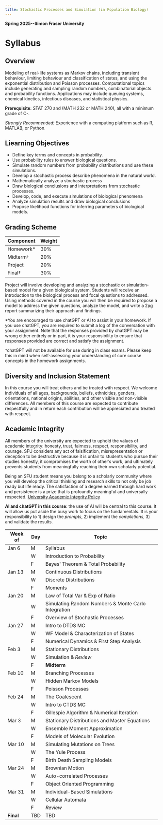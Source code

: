 ```yaml
---
title: Stochastic Processes and Simulation (in Population Biology)
---
```

**Spring 2025--Simon Fraser University**

# Syllabus
## Overview
Modeling of real-life systems as Markov chains, including transient
behaviour, limiting behaviour and classification of states, and using the exponential distribution and Poisson processes. Computational topics include generating and sampling random numbers, combinatorial objects and probability functions. Applications may include queuing systems, chemical kinetics, infectious diseases, and statistical physics.

**Prerequisite:** STAT 270 and (MATH 232 or MATH 240), all with a minimum grade of C-.

*Strongly Recommended:* Experience with a computing platform such as R, MATLAB, or Python.

## Liearning Objectives

- Define key terms and concepts in probability.
- Use probability rules to answer biological questions.
- Simulate random numbers from probability distributions and use these simulations. 
- Develop a stochastic process describe phenomena in the natural world.
- Mathematically analyze a stochastic process 
- Draw biological conclusions and interpretations from stochastic processes.
- Develop, code, and execute simulations of biological phenomena
- Analyze simulation results and draw biological conclusions
- Propose likelihood functions for inferring  parameters of biological models.

## Grading Scheme

| **Component** | **Weight** |
|---------------|------------|
| Homework*     | 30%       |
| Midterm†      | 20%       |
| Project       | 20%       |
| Final†        | 30%       |

Project will involve developing and analyzing a stochastic or simulation-based model for a given biological system. Students will receive an introduction to the biological process and focal questions to addressed. Using methods covered in the course you will then be required to propose a model to address the given questions, analyze the model, and write a 2pg report summarizing their approach and findings.

*You are encouraged to use chatGPT or AI to assist in your homework. If you use chatGPT, you are required to submit a log of the conversation with your assignment. Note that the responses provided by chatGPT may be wrong either entirely or in part, it is your responsibility to ensure that responses provided are correct and satisfy the assignment.  

†chatGPT will not be available for use during in class exams.  Please keep this in mind when self-assessing your understanding of core course concepts in the homework assignments.

## Diversity and Inclusion Statement

In this course you will treat others and be treated with respect. We welcome individuals of all ages, backgrounds, beliefs, ethnicities, genders, orientations, national origins, abilities, and other visible and non-visible differences. All members of this course are expected to contribute respectfully and in return each contribution will be appreciated and treated with respect.

## Academic Integrity

All members of the university are expected to uphold the values of academic integrity: honesty, trust, fairness, respect, responsibility, and courage. SFU considers any act of falsification, misrepresentation or deception to be destructive because it is unfair to students who pursue their studies honestly, it compromises the worth of other’s work, and ultimately prevents students from meaningfully reaching their own scholarly potential.

Being an SFU student means you belong to a scholarly community where you will develop the critical thinking and research skills to not only be job ready but life ready. The satisfaction of a degree earned through hard work and persistence is a prize that is profoundly meaningful and universally respected. [University Academic Integrity Policy](https://www.sfu.ca/students/academicintegrity.html)

**AI and chatGPT in this course**: the use of AI will be central to this course.  It will allow us put aside the busy work to focus on the fundamentals.  It is your responsibility to 1) design the *prompts*, 2) implement the *completions*, 3) and validate the results. 

| **Week of** | **Day** | **Topic** |
|-------------|---------|-----------|
| Jan 6       | M       | Syllabus  |
|             | W       | Introduction to Probability |
|             | F       | Bayes' Theorem & Total Probability |
| Jan 13      | M       | Continuous Distributions |
|             | W       | Discrete Distributions |
|             | F       | Moments |
| Jan 20      | M       | Law of Total Var & Exp of Ratio |
|             | W       | Simulating Random Numbers & Monte Carlo Integration |
|             | F       | Overview of Stochastic Processes |
| Jan 27      | M       | Intro to DTDS MC |
|             | W       | WF Model & Characterization of States |
|             | F       | Numerical Dynamics & First Step Analysis |
| Feb 3       | M       | Stationary Distributions |
|             | W       | Simulation & *Review* |
|             | F       | **Midterm** |
| Feb 10      | M       | Branching Processes |
|             | W       | Hidden Markov Models |
|             | F       | Poisson Processes |
| Feb 24      | M       | The Coalescent |
|             | W       | Intro to CTDS MC |
|             | F       | Gillespie Algorithm & Numerical Iteration |
| Mar 3       | M       | Stationary Distributions and Master Equations |
|             | W       | Ensemble Moment Approximation |
|             | F       | Models of Molecular Evolution |
| Mar 10      | M       | Simulating Mutations on Trees |
|             | W       | The Yule Process |
|             | F       | Birth Death Sampling Models |
| Mar 24      | M       | Brownian Motion |
|             | W       | Auto-correlated Processes |
|             | F       | Object Oriented Programming |
| Mar 31      | M       | Individual-Based Simulations |
|             | W       | Cellular Automata |
|             | F       | *Review* |
| **Final**   | TBD     | TBD |
